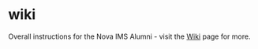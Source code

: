 # wiki
Overall instructions for the Nova IMS Alumni - visit the [Wiki](https://github.com/alumninovaims/wiki/wiki/Areas-of-Responsibility) page for more.
